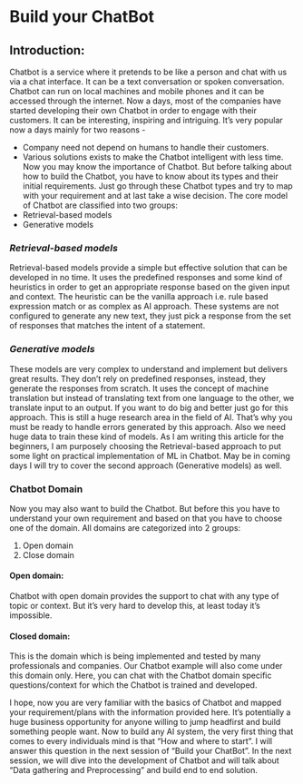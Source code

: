 # Build your ChatBot
## Introduction:                                                                
Chatbot is a service where it pretends to be like a person and chat with us via a chat interface. It can be a text conversation or spoken conversation. Chatbot can run on local machines and mobile phones and it can be accessed through the internet. Now a days, most of the companies have started developing their own Chatbot in order to engage with their customers. It can be interesting, inspiring and intriguing. It’s very popular now a days mainly for two reasons -
* Company need not depend on humans to handle their customers.
* Various solutions exists to make the Chatbot intelligent with less time. 
Now you may know the importance of Chatbot. But before talking about how to build the Chatbot, you have to know about its types and their initial requirements. Just go through these Chatbot types and try to map with your requirement and at last take a wise decision. The core model of Chatbot are classified into two groups:
* Retrieval-based models
* Generative models

### _Retrieval-based models_
Retrieval-based models provide a simple but effective solution that can be developed in no time. It uses the predefined responses and some kind of heuristics in order to get an appropriate response based on the given input and context. The heuristic can be the vanilla approach i.e. rule based expression match or as complex as AI approach. These systems are not configured to generate any new text, they just pick a response from the set of responses that matches the intent of a statement. 
### _Generative models_
These models are very complex to understand and implement but delivers great results. They don’t rely on predefined responses, instead, they generate the responses from scratch. It uses the concept of machine translation but instead of translating text from one language to the other, we translate input to an output. If you want to do big and better just go for this approach. This is still a huge research area in the field of AI. That’s why you must be ready to handle errors generated by this approach. Also we need huge data to train these kind of models.
As I am writing this article for the beginners, I am purposely choosing the Retrieval-based approach to put some light on practical implementation of ML in Chatbot. May be in coming days I will try to cover the second approach (Generative models) as well.

### Chatbot Domain
Now you may also want to build the Chatbot. But before this you have to understand your own requirement and based on that you have to choose one of the domain. All domains are categorized into 2 groups:
1. Open domain
2. Close domain
#### Open domain:
Chatbot with open domain provides the support to chat with any type of topic or context. But it’s very hard to develop this, at least today it’s impossible. 
#### Closed domain:
This is the domain which is being implemented and tested by many professionals and companies. Our Chatbot example will also come under this domain only. Here, you can chat with the Chatbot domain specific questions/context for which the Chatbot is trained and developed. 

I hope, now you are very familiar with the basics of Chatbot and mapped your requirement/plans with the information provided here. It’s potentially a huge business opportunity for anyone willing to jump headfirst and build something people want.
Now to build any AI system, the very first thing that comes to every individuals mind is that “How and where to start”. I will answer this question in the next session of “Build your ChatBot”.
In the next session, we will dive into the development of Chatbot and will talk about “Data gathering and Preprocessing” and build end to end solution.


